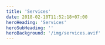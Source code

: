 ```yaml
---
title: 'Services'
date: 2018-02-10T11:52:18+07:00
heroHeading: 'Services'
heroSubHeading: ''
heroBackground: '/img/services.avif'
---
```

